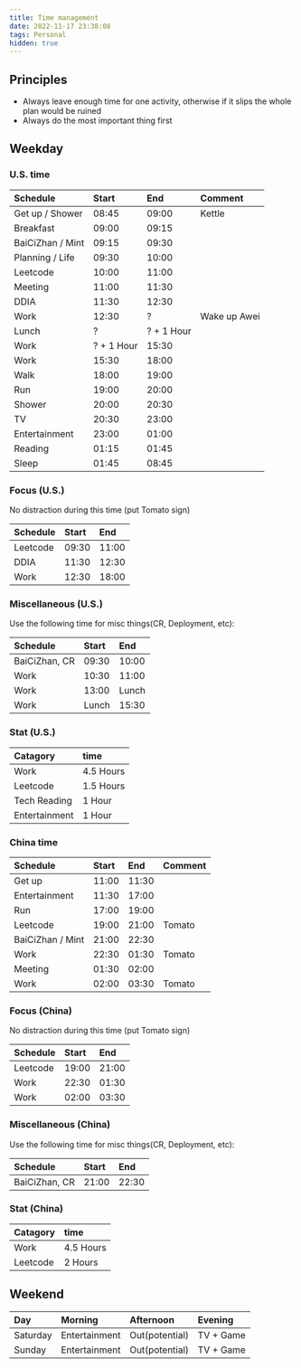 ```yaml
---
title: Time management
date: 2022-11-17 23:38:08
tags: Personal
hidden: true
---
```


## Principles

- Always leave enough time for one activity, otherwise if it slips the whole plan would be ruined
- Always do the most important thing first

## Weekday

### U.S. time

| Schedule                  | Start     | End       | Comment           |
| :------------------------ | :-------- | :-------- | :---------------- |
| Get up / Shower           | 08:45     | 09:00     | Kettle            |
| Breakfast                 | 09:00     | 09:15     |                   |
| BaiCiZhan / Mint          | 09:15     | 09:30     |                   |
| Planning / Life           | 09:30     | 10:00     |                   |
| Leetcode                  | 10:00     | 11:00     |                   |
| Meeting                   | 11:00     | 11:30     |                   |
| DDIA                      | 11:30     | 12:30     |                   |
| Work                      | 12:30     | ?         | Wake up Awei      |
| Lunch                     | ?         | ? + 1 Hour|                   |
| Work                      | ? + 1 Hour| 15:30     |                   |
| Work                      | 15:30     | 18:00     |                   |
| Walk                      | 18:00     | 19:00     |                   |
| Run                       | 19:00     | 20:00     |                   |
| Shower                    | 20:00     | 20:30     |                   |
| TV                        | 20:30     | 23:00     |                   |
| Entertainment             | 23:00     | 01:00     |                   |
| Reading                   | 01:15     | 01:45     |                   |
| Sleep                     | 01:45     | 08:45     |                   |

### Focus (U.S.)

No distraction during this time (put Tomato sign)

| Schedule      | Start     | End       |
| :--------     | :-------- | :-------- |
| Leetcode      | 09:30     | 11:00     |
| DDIA          | 11:30     | 12:30     |
| Work          | 12:30     | 18:00     |

### Miscellaneous (U.S.)

Use the following time for misc things(CR, Deployment, etc):

| Schedule      | Start     | End       |
| :--------     | :-------- | :-------- |
| BaiCiZhan, CR | 09:30     | 10:00     |
| Work          | 10:30     | 11:00     |
| Work          | 13:00     | Lunch     |
| Work          | Lunch     | 15:30     |

### Stat (U.S.)

| Catagory      | time      |
| :--------     | :-------- |
| Work          | 4.5 Hours |
| Leetcode      | 1.5 Hours |
| Tech Reading  | 1 Hour    |
| Entertainment | 1 Hour    |

### China time

| Schedule                  | Start     | End       | Comment           |
| :------------------------ | :-------- | :-------- | :---------------- |
| Get up                    | 11:00     | 11:30     |                   |
| Entertainment             | 11:30     | 17:00     |                   |
| Run                       | 17:00     | 19:00     |                   |
| Leetcode                  | 19:00     | 21:00     | Tomato            |
| BaiCiZhan / Mint          | 21:00     | 22:30     |                   |
| Work                      | 22:30     | 01:30     | Tomato            |
| Meeting                   | 01:30     | 02:00     |                   |
| Work                      | 02:00     | 03:30     | Tomato            |

### Focus (China)

No distraction during this time (put Tomato sign)

| Schedule      | Start     | End       |
| :--------     | :-------- | :-------- |
| Leetcode      | 19:00     | 21:00     |
| Work          | 22:30     | 01:30     |
| Work          | 02:00     | 03:30     |

### Miscellaneous (China)

Use the following time for misc things(CR, Deployment, etc):

| Schedule      | Start     | End       |
| :--------     | :-------- | :-------- |
| BaiCiZhan, CR | 21:00     | 22:30     |

### Stat (China)

| Catagory      | time      |
| :--------     | :-------- |
| Work          | 4.5 Hours |
| Leetcode      | 2 Hours   |

## Weekend

| Day           | Morning       | Afternoon     | Evening   |
| :--------     | :--------     | :--------     | :-------- |
| Saturday      | Entertainment | Out(potential)| TV + Game |
| Sunday        | Entertainment | Out(potential)| TV + Game |
